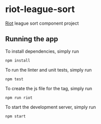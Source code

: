 # riot-league-sort

[Riot](http://riotjs.com/) league sort component project

## Running the app

To install dependencies, simply run

```
npm install
```
To run the linter and unit tests, simply run

```
npm test
```

To create the js file for the tag, simply run

```
npm run riot
```

To start the development server, simply run

```
npm start
```
